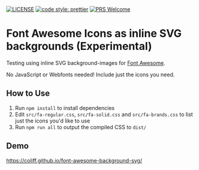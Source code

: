 [![LICENSE](https://img.shields.io/badge/license-MIT-lightgrey.svg)](https://raw.githubusercontent.com/coliff/font-awesome-background-svg/master/LICENSE)
[![code style: prettier](https://img.shields.io/badge/code_style-prettier-ff69b4.svg?style=flat-square)](https://github.com/prettier/prettier)
[![PRS Welcome](https://img.shields.io/badge/PRS-Welcome-brightgreen)](https://github.com/coliff/font-awesome-background-svg)

# Font Awesome Icons as inline SVG backgrounds (Experimental)

Testing using inline SVG background-images for [Font Awesome](https://fontawesome.com/icons?d=gallery).

No JavaScript or Webfonts needed! Include just the icons you need.

## How to Use

1. Run `npm install` to install dependencies
2. Edit `src/fa-regular.css`, `src/fa-solid.css` and `src/fa-brands.css` to list just the icons you'd like to use
3. Run `npm run all` to output the compiled CSS to `dist/`

## Demo

https://coliff.github.io/font-awesome-background-svg/
